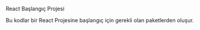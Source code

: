 React Başlangıç Projesi

Bu kodlar bir React Projesine başlangıç için gerekli olan paketlerden oluşur.